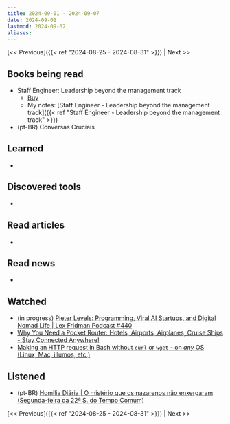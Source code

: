 ```yaml
---
title: 2024-09-01 - 2024-09-07
date: 2024-09-01
lastmod: 2024-09-02
aliases:
---
```


[<< Previous]({{< ref "2024-08-25 - 2024-08-31" >}}) | Next >>

## Books being read
- Staff Engineer: Leadership beyond the management track
	- [Buy](https://staffeng.com/book)
	- My notes: [Staff Engineer - Leadership beyond the management track]({{< ref "Staff Engineer - Leadership beyond the management track" >}})
- (pt-BR) Conversas Cruciais

## Learned
-

## Discovered tools
-

## Read articles
-

## Read news
-

## Watched
- (in progress) [Pieter Levels: Programming, Viral AI Startups, and Digital Nomad Life | Lex Fridman Podcast #440](https://www.youtube.com/watch?v=oFtjKbXKqbg)
- [Why You Need a Pocket Router: Hotels, Airports, Airplanes, Cruise Ships - Stay Connected Anywhere!](https://www.youtube.com/watch?v=OYxQ4Lvqn14)
- [Making an HTTP request in Bash without `curl` or `wget` - on *any* OS (Linux, Mac, illumos, etc.)](https://www.youtube.com/watch?v=tSoFTD9Y8UU)

## Listened
- (pt-BR) [Homilia Diária | O mistério que os nazarenos não enxergaram (Segunda-feira da 22ª S. do Tempo Comum)](https://www.youtube.com/watch?v=5-h8Sf6nBas)

[<< Previous]({{< ref "2024-08-25 - 2024-08-31" >}}) | Next >>
